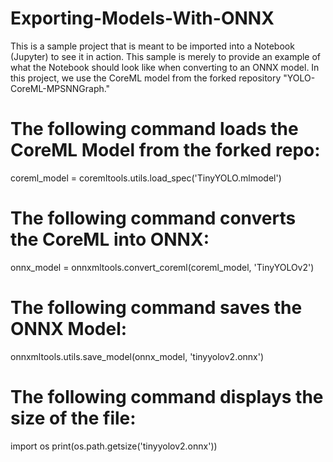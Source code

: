 # Exporting-Models-With-ONNX
This is a sample project that is meant to be imported into a Notebook (Jupyter) to see it in action. This sample is merely to provide an example of what the Notebook should look like when converting to an ONNX model. In this project, we use the CoreML model from the forked repository "YOLO-CoreML-MPSNNGraph."

# The following command loads the CoreML Model from the forked repo:

coreml_model = coremltools.utils.load_spec('TinyYOLO.mlmodel')

# The following command converts the CoreML into ONNX:

onnx_model = onnxmltools.convert_coreml(coreml_model, 'TinyYOLOv2')

# The following command saves the ONNX Model:

onnxmltools.utils.save_model(onnx_model, 'tinyyolov2.onnx')

# The following command displays the size of the file:

import os
print(os.path.getsize('tinyyolov2.onnx'))
